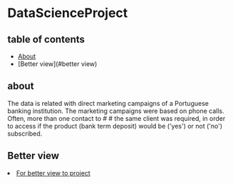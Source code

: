 # DataScienceProject
## table of contents
- [About](#about)
- [Better view](#better view)
## about
The data is related with direct marketing campaigns of a Portuguese banking institution. The marketing campaigns were based on phone calls. Often, more than one contact to # # the same client was required, in order to access if the product (bank term deposit) would be ('yes') or not ('no') subscribed.

## Better view 

<li><a href="https://nbviewer.org/github/el-ghnnam/data-science/blob/main/bank-marketing.ipynb" target="_blank">For better view to project</a></li>
